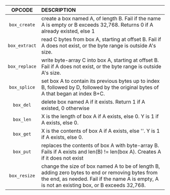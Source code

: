 |    OPCODE     | DESCRIPTION                                                                                                                                                                                       |
|:-------------:|:--------------------------------------------------------------------------------------------------------------------------------------------------------------------------------------------------|
| `box_create`  | create a box named A, of length B. Fail if the name A is empty or B exceeds 32,768. Returns 0 if A already existed, else 1                                                                        |
| `box_extract` | read C bytes from box A, starting at offset B. Fail if A does not exist, or the byte range is outside A's size.                                                                                   |
| `box_replace` | write byte-array C into box A, starting at offset B. Fail if A does not exist, or the byte range is outside A's size.                                                                             |
| `box_splice`  | set box A to contain its previous bytes up to index B, followed by D, followed by the original bytes of A that began at index B+C.                                                                |
|   `box_del`   | delete box named A if it exists. Return 1 if A existed, 0 otherwise                                                                                                                               |
|   `box_len`   | X is the length of box A if A exists, else 0. Y is 1 if A exists, else 0.                                                                                                                         |
|   `box_get`   | X is the contents of box A if A exists, else ''. Y is 1 if A exists, else 0.                                                                                                                      |
|   `box_put`   | replaces the contents of box A with byte-array B. Fails if A exists and len(B) != len(box A). Creates A if it does not exist                                                                      |
| `box_resize`  | change the size of box named A to be of length B, adding zero bytes to end or removing bytes from the end, as needed. Fail if the name A is empty, A is not an existing box, or B exceeds 32,768. |
